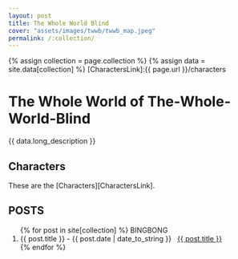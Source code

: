 ```yaml
---
layout: post
title: The Whole World Blind
cover: "assets/images/twwb/twwb_map.jpeg"
permalink: /:collection/
---
```


{% assign collection = page.collection %}
{% assign data = site.data[collection] %}
[CharactersLink]:{{ page.url }}/characters

# The Whole World of The-Whole-World-Blind

{{ data.long_description }}

## Characters
These are the [Characters][CharactersLink].

## POSTS

<ol>
{% for post in site[collection] %}
  BINGBONG
  <li>{{ post.title }} - <span>{{ post.date | date_to_string }}</span> &nbsp; <a href="{{ post.url }}">{{ post.title }}</a></li>
{% endfor %}
</ol>

